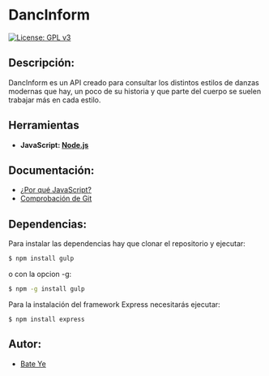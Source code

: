 # DancInform
[![License: GPL v3](https://img.shields.io/badge/License-GPLv3-blue.svg)](https://www.gnu.org/licenses/gpl-3.0)
## Descripción:
DancInform es un API creado para consultar los distintos estilos de danzas modernas que hay, un poco de su historia y que parte del cuerpo se suelen trabajar más en cada estilo.

## Herramientas
- **JavaScript: [Node.js](https://nodejs.org/es/)**

## Documentación:
- [¿Por qué JavaScript?](docs/herramientas.md)
- [Comprobación de Git](docs/comprobacion.md)

## Dependencias:
Para instalar las dependencias hay que clonar el repositorio y ejecutar:
```bash
$ npm install gulp
```
o con la opcion -g:
```bash
$ npm -g install gulp
```
Para la instalación del framework Express necesitarás ejecutar:
```
$ npm install express
```

## Autor:
- [Bate Ye](https://github.com/WolfYe98)
